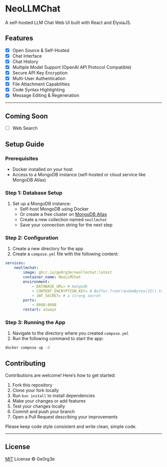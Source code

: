 # NeoLLMChat

A self-hosted LLM Chat Web UI built with React and ElysiaJS.

## Features

-   [x] Open Source & Self-Hosted
-   [x] Chat Interface
-   [x] Chat History
-   [x] Multiple Model Support (OpenAI API Protocol Compatible)
-   [x] Secure API Key Encryption
-   [x] Multi-User Authentication
-   [x] File Attachment Capabilities
-   [x] Code Syntax Highlighting
-   [x] Message Editing & Regeneration

---

## Coming Soon

-   [ ] Web Search

## Setup Guide

### Prerequisites

-   Docker installed on your host
-   Access to a MongoDB instance (self-hosted or cloud service like MongoDB Atlas)

### Step 1: Database Setup

1. Set up a MongoDB instance:
    - Self-host MongoDB using Docker
    - Or create a free cluster on [MongoDB Atlas](https://www.mongodb.com/cloud/atlas)
    - Create a new collection named `neollmchat`
    - Save your connection string for the next step

### Step 2: Configuration

1. Create a new directory for the app
2. Create a `compose.yml` file with the following content:

```yml
services:
    neollmchat:
        image: ghcr.io/ge0rg3e/neollmchat:latest
        container_name: NeoLLMChat
        environment:
            - DATABASE_URL= # mongodb
            - CONTENT_ENCRYPTION_KEY= # Buffer.from(randomBytes(32)).toString('base64');
            - JWT_SECRET= # a strong secret
        ports:
            - 8608:8608
        restart: always
```

### Step 3: Running the App

1. Navigate to the directory where you created `compose.yml`
2. Run the following command to start the app:

```bash
docker compose up -d
```

## Contributing

Contributions are welcome! Here’s how to get started:

1. Fork this repository
2. Clone your fork locally
3. Run `bun install` to install dependencies
4. Make your changes or add features
5. Test your changes locally
6. Commit and push your branch
7. Open a Pull Request describing your improvements

Please keep code style consistent and write clean, simple code.

---

## License

[MIT](LICENSE) License © Ge0rg3e
